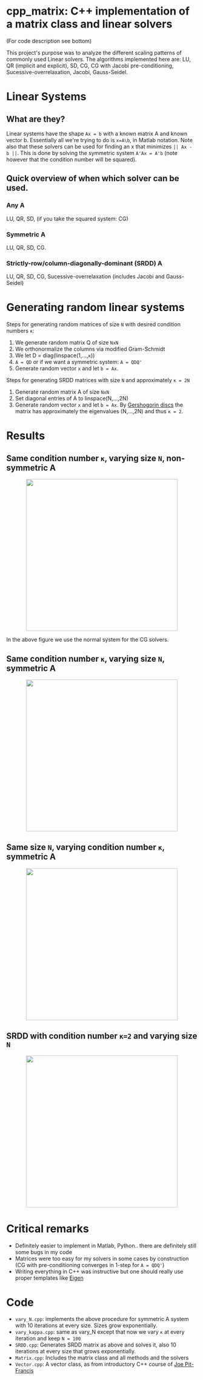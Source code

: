 # cpp_matrix: C++ implementation of a matrix class and linear solvers 
(For code description see bottom)

This project's purpose was to analyze the different scaling patterns of commonly used Linear solvers.
The algorithms implemented here are: LU, QR (implicit and explicit), SD, CG, CG with Jacobi pre-conditioning, Sucessive-overrelaxation, Jacobi, Gauss-Seidel.

# Linear Systems
## What are they?
Linear systems have the shape `Ax = b` with a known matrix A and known vector b. Essentially all we're trying to do is `x=A\b`, in Matlab notation. Note also that these solvers can be used for finding an x that minimizes `|| Ax - b ||`. This is done by solving the symmetric system `A'Ax = A'b` (note however that the condition number will be squared).

## Quick overview of when which solver can be used.

### Any A

LU, QR, SD, (if you take the squared system: CG)

### Symmetric A

LU, QR, SD, CG.

### Strictly-row/column-diagonally-dominant (SRDD) A

LU, QR, SD, CG, Sucessive-overrelaxation (includes Jacobi and Gauss-Seidel)

# Generating random linear systems

Steps for generating random matrices of size `N` with desired condition numbers `κ`: 
 1. We generate random matrix Q of size `NxN`
 2. We orthonormalize the columns via modified Gram-Schmidt
 3. We let D = diag(linspace(1,...,`κ`))
 4. `A = QD` or if we want a symmetric system: `A = QDQ'`
 5. Generate random vector `x` and let `b = Ax`.
 
Steps for generating SRDD matrices with  size `N` and approximately `κ = 2N`
 1. Generate random matrix A of size `NxN`
 2. Set diagonal entries of A to linspace(N,...,2N)
 3. Generate random vector `x` and let `b = Ax`.
By [Gershogorin discs](https://en.wikipedia.org/wiki/Gershgorin_circle_theorem) the matrix has approximately the eigenvalues (N,...,2N) and thus `κ = 2`.

# Results

## Same condition number `κ`, varying size `N`, non-symmetric A

<div style="text-align:center"><img src="https://user-images.githubusercontent.com/29401818/33230601-6e5347b2-d1de-11e7-93c8-a0e591901fda.png" height ="400"/></div>

In the above figure we use the normal system for the CG solvers.

## Same condition number `κ`, varying size `N`, symmetric A

<div style="text-align:center"><img src="https://user-images.githubusercontent.com/29401818/33230603-6e914bf2-d1de-11e7-9e83-02dd4116353b.png" height ="400"/></div>

## Same size `N`, varying condition number `κ`, symmetric A

<div style="text-align:center"><img src="https://user-images.githubusercontent.com/29401818/33317144-3e9e1d6a-d42e-11e7-88b5-489928ad4af2.png" height ="400"/></div>

## SRDD with condition number `κ=2` and varying size `N`

<div style="text-align:center"><img src="https://user-images.githubusercontent.com/29401818/33377098-180a305a-d508-11e7-912c-e8b17e86084a.png" height ="400"/></div>

# Critical remarks
 * Definitely easier to implement in Matlab, Python.. there are definitely still some bugs in my code
 * Matrices were too easy for my solvers in some cases by construction (CG with pre-conditioning converges in 1-step for `A = QDQ'`)
 * Writing everything in C++ was instructive but one should really use proper templates like [Eigen](http://eigen.tuxfamily.org/index.php?title=Main_Page)
 
# Code
 * `vary_N.cpp`: implements the above procedure for symmetric A system with 10 iterations at every size. Sizes grow exponentially.
 * `vary_kappa.cpp`: same as vary_N except that now we vary `κ` at every iteration and keep `N = 100`
 * `SRDD.cpp`: Generates SRDD matrix as above and solves it, also 10 iterations at every size that grows exponentially. 
 * `Matrix.cpp`: Includes the matrix class and all methods and the solvers
 * `Vector.cpp`: A vector class, as from introductory C++ course of [Joe Pit-Francis](https://www.cs.ox.ac.uk/people/joe.pitt-francis/)
